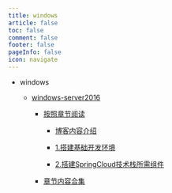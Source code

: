 ```yaml
---
title: windows
article: false
toc: false
comment: false
footer: false
pageInfo: false
icon: navigate
---
```


- windows

    - <a class="breadcrumb-link" href="windows-server2016">windows-server2016</a>

        - <a class="breadcrumb-link" href="windows-server2016/shardings">按照章节阅读</a>


            - <a class="breadcrumb-link" href="windows-server2016/shardings/windows-server2016-chapter-0.博客内容介绍.html">博客内容介绍</a>

            - <a class="breadcrumb-link" href="windows-server2016/shardings/windows-server2016-chapter-1.搭建基础开发环境.html">1.搭建基础开发环境</a>

            - <a class="breadcrumb-link" href="windows-server2016/shardings/windows-server2016-chapter-2.搭建SpringCloud技术栈所需组件.html">2.搭建SpringCloud技术栈所需组件</a>

        - <a class="breadcrumb-link" href="windows-server2016/windows-server2016.html#intro">章节内容合集</a>
